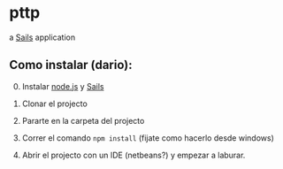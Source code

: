 # pttp

a [Sails](http://sailsjs.org) application


## Como instalar (dario):

0. Instalar [node.js](https://nodejs.org/en/download/) y [Sails](http://sailsjs.org)

1. Clonar el projecto

2. Pararte en la carpeta del projecto

3. Correr el comando `npm install` (fijate como hacerlo desde windows)

4. Abrir el projecto con un IDE (netbeans?) y empezar a laburar.